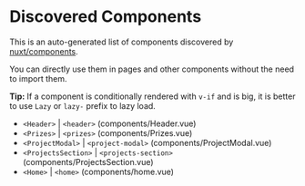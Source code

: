 # Discovered Components

This is an auto-generated list of components discovered by [nuxt/components](https://github.com/nuxt/components).

You can directly use them in pages and other components without the need to import them.

**Tip:** If a component is conditionally rendered with `v-if` and is big, it is better to use `Lazy` or `lazy-` prefix to lazy load.

- `<Header>` | `<header>` (components/Header.vue)
- `<Prizes>` | `<prizes>` (components/Prizes.vue)
- `<ProjectModal>` | `<project-modal>` (components/ProjectModal.vue)
- `<ProjectsSection>` | `<projects-section>` (components/ProjectsSection.vue)
- `<Home>` | `<home>` (components/home.vue)
